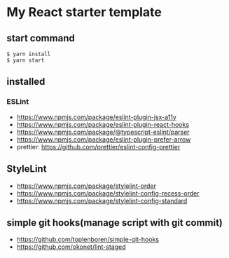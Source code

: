 # My React starter template

## start command

```
$ yarn install
$ yarn start
```

## installed

### ESLint
- https://www.npmjs.com/package/eslint-plugin-jsx-a11y
- https://www.npmjs.com/package/eslint-plugin-react-hooks
- https://www.npmjs.com/package/@typescript-eslint/parser
- https://www.npmjs.com/package/eslint-plugin-prefer-arrow
- prettier:  https://github.com/prettier/eslint-config-prettier

## StyleLint

- https://www.npmjs.com/package/stylelint-order
- https://www.npmjs.com/package/stylelint-config-recess-order
- https://www.npmjs.com/package/stylelint-config-standard

## simple git hooks(manage script with git commit)
- https://github.com/toplenboren/simple-git-hooks
- https://github.com/okonet/lint-staged

